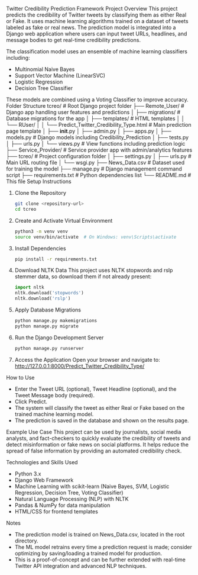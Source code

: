 Twitter Credibility Prediction Framework
Project Overview
This project predicts the credibility of Twitter tweets by classifying them as either Real or Fake. It uses machine learning algorithms trained on a dataset of tweets labeled as fake or real news. The prediction model is integrated into a Django web application where users can input tweet URLs, headlines, and message bodies to get real-time credibility predictions.

The classification model uses an ensemble of machine learning classifiers including:
- Multinomial Naive Bayes
- Support Vector Machine (LinearSVC)
- Logistic Regression
- Decision Tree Classifier

These models are combined using a Voting Classifier to improve accuracy.
Folder Structure
tcreo/                         # Root Django project folder
├── Remote_User/               # Django app handling user features and predictions
│   ├── migrations/            # Database migrations for the app
│   ├── templates/             # HTML templates
│   │   └── RUser/
│   │       └── Predict_Twitter_Credibility_Type.html  # Main prediction page template
│   ├── __init__.py
│   ├── admin.py
│   ├── apps.py
│   ├── models.py              # Django models including Credibility_Prediction
│   ├── tests.py
│   ├── urls.py
│   └── views.py               # View functions including prediction logic
├── Service_Provider/          # Service provider app with admin/analytics features
├── tcreo/                    # Project configuration folder
│   ├── settings.py
│   ├── urls.py                # Main URL routing file
│   └── wsgi.py
├── News_Data.csv              # Dataset used for training the model
├── manage.py                  # Django management command script
├── requirements.txt           # Python dependencies list
└── README.md                  # This file
Setup Instructions
1. Clone the Repository
   ```bash
   git clone <repository-url>
   cd tcreo
   ```

2. Create and Activate Virtual Environment
   ```bash
   python3 -m venv venv
   source venv/bin/activate  # On Windows: venv\Scripts\activate
   ```

3. Install Dependencies
   ```bash
   pip install -r requirements.txt
   ```

4. Download NLTK Data
   This project uses NLTK stopwords and rslp stemmer data, so download them if not already present:
   ```python
   import nltk
   nltk.download('stopwords')
   nltk.download('rslp')
   ```

5. Apply Database Migrations
   ```bash
   python manage.py makemigrations
   python manage.py migrate
   ```

6. Run the Django Development Server
   ```bash
   python manage.py runserver
   ```

7. Access the Application
   Open your browser and navigate to:
   http://127.0.0.1:8000/Predict_Twitter_Credibility_Type/


How to Use
- Enter the Tweet URL (optional), Tweet Headline (optional), and the Tweet Message body (required).
- Click Predict.
- The system will classify the tweet as either Real or Fake based on the trained machine learning model.
- The prediction is saved in the database and shown on the results page.


Example Use Case
This project can be used by journalists, social media analysts, and fact-checkers to quickly evaluate the credibility of tweets and detect misinformation or fake news on social platforms. It helps reduce the spread of false information by providing an automated credibility check.


Technologies and Skills Used
- Python 3.x
- Django Web Framework
- Machine Learning with scikit-learn (Naive Bayes, SVM, Logistic Regression, Decision Tree, Voting Classifier)
- Natural Language Processing (NLP) with NLTK
- Pandas & NumPy for data manipulation
- HTML/CSS for frontend templates


Notes
- The prediction model is trained on News_Data.csv, located in the root directory.
- The ML model retrains every time a prediction request is made; consider optimizing by saving/loading a trained model for production.
- This is a proof-of-concept and can be further extended with real-time Twitter API integration and advanced NLP techniques.
